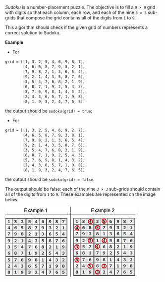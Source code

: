 _Sudoku_ is a number-placement puzzle. The objective is to fill a `9 × 9` grid with digits so that each column, each row, and each of the nine `3 × 3` sub-grids that compose the grid contains all of the digits from `1` to `9`.

This algorithm should check if the given grid of numbers represents a correct solution to Sudoku.

**Example**

* For
```
grid = [[1, 3, 2, 5, 4, 6, 9, 8, 7],
        [4, 6, 5, 8, 7, 9, 3, 2, 1],
        [7, 9, 8, 2, 1, 3, 6, 5, 4],
        [9, 2, 1, 4, 3, 5, 8, 7, 6],
        [3, 5, 4, 7, 6, 8, 2, 1, 9],
        [6, 8, 7, 1, 9, 2, 5, 4, 3],
        [5, 7, 6, 9, 8, 1, 4, 3, 2],
        [2, 4, 3, 6, 5, 7, 1, 9, 8],
        [8, 1, 9, 3, 2, 4, 7, 6, 5]]
```

the output should be `sudoku(grid) = true`;

* For
```
grid = [[1, 3, 2, 5, 4, 6, 9, 2, 7],
        [4, 6, 5, 8, 7, 9, 3, 8, 1],
        [7, 9, 8, 2, 1, 3, 6, 5, 4],
        [9, 2, 1, 4, 3, 5, 8, 7, 6],
        [3, 5, 4, 7, 6, 8, 2, 1, 9],
        [6, 8, 7, 1, 9, 2, 5, 4, 3],
        [5, 7, 6, 9, 8, 1, 4, 3, 2],
        [2, 4, 3, 6, 5, 7, 1, 9, 8],
        [8, 1, 9, 3, 2, 4, 7, 6, 5]]
```

the output should be `sudoku(grid) = false`.

The output should be false: each of the nine `3 × 3` sub-grids should contain all of the digits from `1` to `9`.
These examples are represented on the image below.

![sudoku](sudoku.png)